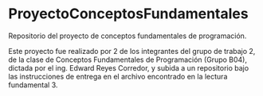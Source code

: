 # ProyectoConceptosFundamentales
Repositorio del proyecto de conceptos fundamentales de programación.

Este proyecto fue realizado por 2 de los integrantes del grupo de trabajo 2, de
la clase de Conceptos Fundamentales de Programación (Grupo B04), dictada por
el ing. Edward Reyes Corredor, y subida a un repositorio bajo las instrucciones
de entrega en el archivo encontrado en la lectura fundamental 3.
